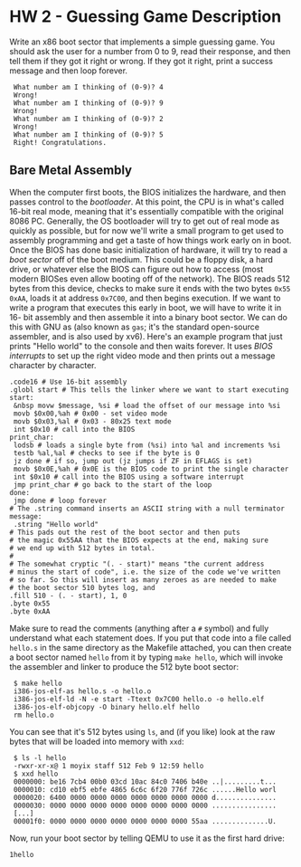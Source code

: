 # HW 2 - Guessing Game Description

Write an x86 boot sector that implements a simple guessing game. You should ask the user
for a number from 0 to 9, read their response, and then tell them if they got it right or
wrong. If they got it right, print a success message and then loop forever.

```
 What number am I thinking of (0-9)? 4
 Wrong!
 What number am I thinking of (0-9)? 9
 Wrong!
 What number am I thinking of (0-9)? 2
 Wrong!
 What number am I thinking of (0-9)? 5
 Right! Congratulations.
```

## Bare Metal Assembly

When the computer first boots, the BIOS initializes the hardware, and then passes control
to the *bootloader*. At this point, the CPU is in what's called 16-bit real mode, meaning that
it's essentially compatible with the original 8086 PC. Generally, the OS bootloader will try
to get out of real mode as quickly as possible, but for now we'll write a small program to get
used to assembly programming and get a taste of how things work early on in boot.
Once the BIOS has done basic initialization of hardware, it will try to read a *boot sector*
off of the boot medium. This could be a floppy disk, a hard drive, or whatever else the BIOS
can figure out how to access (most modern BIOSes even allow booting off of the network).
The BIOS reads 512 bytes from this device, checks to make sure it ends with the two bytes
`0x55 0xAA`, loads it at address `0x7C00`, and then begins execution.
If we want to write a program that executes this early in boot, we will have to write it in 16-
bit assembly and then assemble it into a binary boot sector. We can do this with GNU as
(also known as `gas`; it's the standard open-source assembler, and is also used by xv6).
Here's an example program that just prints "Hello world" to the console and then waits
forever. It uses *BIOS interrupts* to set up the right video mode and then prints out a
message character by character.

```assembly
.code16 # Use 16-bit assembly
.globl start # This tells the linker where we want to start executing
start:
 &nbsp movw $message, %si # load the offset of our message into %si
 movb $0x00,%ah # 0x00 - set video mode
 movb $0x03,%al # 0x03 - 80x25 text mode
 int $0x10 # call into the BIOS
print_char:
 lodsb # loads a single byte from (%si) into %al and increments %si
 testb %al,%al # checks to see if the byte is 0
 jz done # if so, jump out (jz jumps if ZF in EFLAGS is set)
 movb $0x0E,%ah # 0x0E is the BIOS code to print the single character
 int $0x10 # call into the BIOS using a software interrupt
 jmp print_char # go back to the start of the loop
done:
 jmp done # loop forever
# The .string command inserts an ASCII string with a null terminator
message:
 .string "Hello world"
# This pads out the rest of the boot sector and then puts
# the magic 0x55AA that the BIOS expects at the end, making sure
# we end up with 512 bytes in total.
#
# The somewhat cryptic "(. - start)" means "the current address
# minus the start of code", i.e. the size of the code we've written
# so far. So this will insert as many zeroes as are needed to make
# the boot sector 510 bytes log, and
.fill 510 - (. - start), 1, 0
.byte 0x55
.byte 0xAA
```

Make sure to read the comments (anything after a `#` symbol) and fully understand what
each statement does.
If you put that code into a file called `hello.s` in the same directory as the Makefile attached,
you can then create a boot sector named `hello` from it by typing `make hello`, which will
invoke the assembler and linker to produce the 512 byte boot sector:

```
 $ make hello
 i386-jos-elf-as hello.s -o hello.o
 i386-jos-elf-ld -N -e start -Ttext 0x7C00 hello.o -o hello.elf
 i386-jos-elf-objcopy -O binary hello.elf hello
 rm hello.o
```

You can see that it's 512 bytes using `ls`, and (if you like) look at the raw bytes that will be
loaded into memory with `xxd`:

```
 $ ls -l hello
 -rwxr-xr-x@ 1 moyix staff 512 Feb 9 12:59 hello
 $ xxd hello
 0000000: be16 7cb4 00b0 03cd 10ac 84c0 7406 b40e ..|.........t...
 0000010: cd10 ebf5 ebfe 4865 6c6c 6f20 776f 726c ......Hello worl
 0000020: 6400 0000 0000 0000 0000 0000 0000 0000 d...............
 0000030: 0000 0000 0000 0000 0000 0000 0000 0000 ................
 [...]
 00001f0: 0000 0000 0000 0000 0000 0000 0000 55aa ..............U.
```

Now, run your boot sector by telling QEMU to use it as the first hard drive:

```
1hello
```
